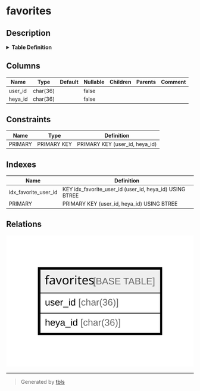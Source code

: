 # favorites

## Description

<details>
<summary><strong>Table Definition</strong></summary>

```sql
CREATE TABLE `favorites` (
  `user_id` char(36) NOT NULL,
  `heya_id` char(36) NOT NULL,
  PRIMARY KEY (`user_id`,`heya_id`),
  KEY `idx_favorite_user_id` (`user_id`,`heya_id`)
) ENGINE=InnoDB DEFAULT CHARSET=utf8mb4
```

</details>

## Columns

| Name | Type | Default | Nullable | Children | Parents | Comment |
| ---- | ---- | ------- | -------- | -------- | ------- | ------- |
| user_id | char(36) |  | false |  |  |  |
| heya_id | char(36) |  | false |  |  |  |

## Constraints

| Name | Type | Definition |
| ---- | ---- | ---------- |
| PRIMARY | PRIMARY KEY | PRIMARY KEY (user_id, heya_id) |

## Indexes

| Name | Definition |
| ---- | ---------- |
| idx_favorite_user_id | KEY idx_favorite_user_id (user_id, heya_id) USING BTREE |
| PRIMARY | PRIMARY KEY (user_id, heya_id) USING BTREE |

## Relations

![er](favorites.svg)

---

> Generated by [tbls](https://github.com/k1LoW/tbls)
